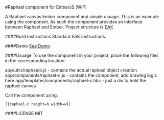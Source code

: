 #Raphael component for EmberJS (WIP)

A Raphael canvas Ember component and simple usuage.
This is an example using the component.
As such the component provides an interface between Raphael and Ember.
Project structure is [EAK](https://github.com/stefanpenner/ember-app-kit)

####Build Instructions
Standard EAK instructions.

####Demo
[See Demo](http://chanderg.github.io/raphael-ember-component)

####Usuage
To use the component in your project, place the following files in the corresponding location:

app/utils/raphaelo.js  - contains the actual raphael object creation
app/components/raphael-c.js  -  contains the component, add drawing logic here
app/templates/components/raphael-c.hbs  - just a div to hold the raphael canvas

Call the component using:
```
{{raphael-c height=h width=w}}
```
####LICENSE
MIT
